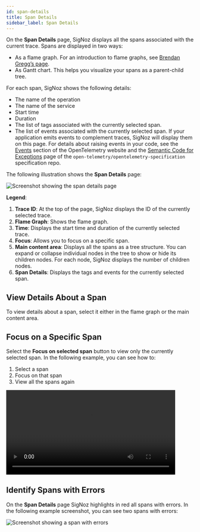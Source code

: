 ```yaml
---
id: span-details
title: Span Details
sidebar_label: Span Details
---
```


On the **Span Details** page, SigNoz displays all the spans associated with the current trace. Spans are displayed in two ways:

- As a flame graph. For an introduction to flame graphs, see [Brendan Gregg’s page](https://www.brendangregg.com/flamegraphs.html).
- As Gantt chart. This helps you visualize your spans as a parent-child tree.

For each span, SigNoz shows the following details:

- The name of the operation
- The name of the service
- Start time
- Duration
- The list of tags associated with the currently selected span.
- The list of events associated with the currently selected span. If your application emits events to complement traces, SigNoz will display them on this page. For details about raising events in your code, see the [Events](https://opentelemetry.io/docs/concepts/instrumenting-library/#events) section of the OpenTelemetry website and the [Semantic Code for Exceptions](https://github.com/open-telemetry/opentelemetry-specification/blob/main/specification/trace/semantic_conventions/exceptions.md) page of the `open-telemetry/opentelemetry-specification` specification repo.

The following illustration shows the **Span Details** page:

![Screenshot showing the span details page](/img/span-details-page-v0.7.1.png)

**Legend**:

1. **Trace ID**: At the top of the page, SigNoz displays the ID of the currently selected trace.
2. **Flame Graph**: Shows the flame graph.
3. **Time**: Displays the start time and duration of the currently selected trace.
4. **Focus**: Allows you to focus on a specific span.
5. **Main content area**: Displays all the spans as a tree structure. You can expand or collapse individual nodes in the tree to show or hide its children nodes. For each node, SigNoz displays the number of children nodes.
6. **Span Details**: Displays the tags and events for the currently selected span.

## View Details About a Span

To view details about a span, select it either in the flame graph or the main content area.

## Focus on a Specific Span

Select the **Focus on selected span** button to view only the currently selected span. In the following example, you can see how to:

1. Select a span
2. Focus on that span
3. View all the spans again

<!-- ![Video showing how to focus on a span](/videos/identify-span-with-errors-v0.7.1.mp4) -->

<video width="90%" controls>
  <source src="/videos/identify-span-with-errors-v0.7.1.mp4"/>
</video>

## Identify Spans with Errors

On the **Span Details** page SigNoz highlights in red all spans with errors. In the following example screenshot, you can see two spans with errors:

![Screenshot showing a span with errors](/img/identify-span-with-errors-v0.7.1.png)